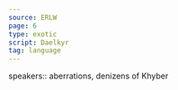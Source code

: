 ```yaml
---
source: ERLW
page: 6
type: exotic
script: Daelkyr
tag: language
---
```


speakers:: aberrations, denizens of Khyber

